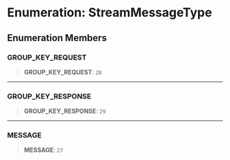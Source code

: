 # Enumeration: StreamMessageType

## Enumeration Members

### GROUP\_KEY\_REQUEST

> **GROUP\_KEY\_REQUEST**: `28`

***

### GROUP\_KEY\_RESPONSE

> **GROUP\_KEY\_RESPONSE**: `29`

***

### MESSAGE

> **MESSAGE**: `27`

